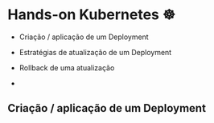 <h1> Hands-on Kubernetes ☸️ </h1> 

- Criação / aplicação de um Deployment
- Estratégias de atualização de um Deployment
- Rollback de uma atualização

- 
## Criação / aplicação de um Deployment
